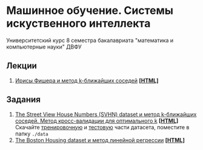 # Машинное обучение. Системы искуственного интеллекта
Университетский курс 8 семестра бакалавриата "математика и компьютерные науки" ДВФУ
## Лекции
1. [Ирисы Фишера и метод k-ближайших соседей](https://github.com/ivanovskii/MachineLearning-Subject/tree/main/notebooks/lectures/%E2%84%961) [**[HTML]**](http://htmlpreview.github.io/?https://github.com/ivanovskii/MachineLearning-Subject/blob/main/notebooks/lectures/%E2%84%961/%E2%84%961%20kNN%20(09.03).html)
## Задания
1. [The Street View House Numbers (SVHN) dataset и метод k-ближайших соседей. Метод кросс-валидации для оптимального k](https://github.com/ivanovskii/MachineLearning-Subject/tree/main/notebooks/tasks/%E2%84%962) [**[HTML]**](http://htmlpreview.github.io/?https://github.com/ivanovskii/MachineLearning-Subject/blob/main/notebooks/tasks/%E2%84%961/%E2%84%961.html) \
Скачайте [тренировочную](http://ufldl.stanford.edu/housenumbers/train_32x32.mat) и [тестовую](http://ufldl.stanford.edu/housenumbers/test_32x32.mat) части датасета, поместите в папку `./data`
2. [The Boston Housing dataset и метод линейной регрессии](https://github.com/ivanovskii/MachineLearning-Subject/tree/main/notebooks/tasks/%E2%84%962) [**[HTML]**](http://htmlpreview.github.io/?https://github.com/ivanovskii/MachineLearning-Subject/blob/main/notebooks/tasks/%E2%84%962/%E2%84%962.html)